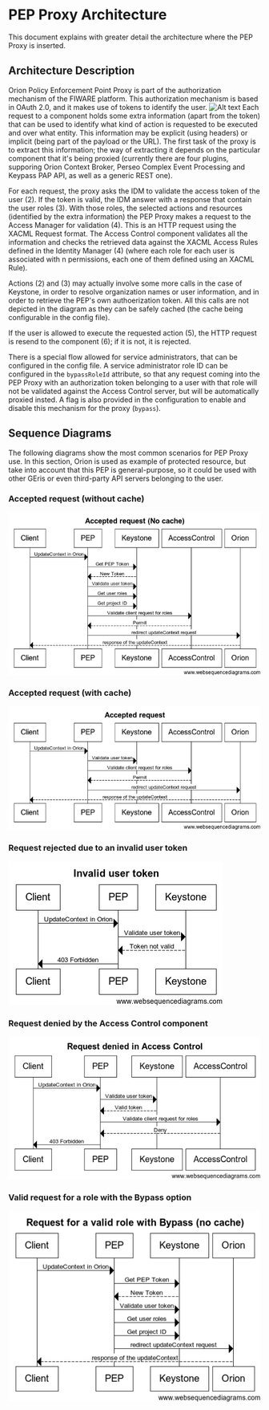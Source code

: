 # PEP Proxy Architecture

This document explains with greater detail the architecture where the PEP Proxy is inserted.

## <a name="architecture"/> Architecture Description
Orion Policy Enforcement Point Proxy is part of the authorization mechanism of the FIWARE platform. This authorization mechanism is based in OAuth 2.0, and it makes use of tokens to identify the user.
![Alt text](https://raw.githubusercontent.com/telefonicaid/fiware-orion-pep/develop/img/arquitecture.png "Authorization Architecture")
Each request to a component holds some extra information (apart from the token) that can be used to identify what kind of action is requested to be executed and over what entity. This information may be explicit (using headers) or implicit (being part of the payload or the URL). The first task of the proxy is to extract this information; the way of extracting it depends on the particular component that it's being proxied (currently there are four plugins, supporing Orion Context Broker, Perseo Complex Event Processing and Keypass PAP API, as well as a generic REST one).

For each request, the proxy asks the IDM to validate the access token of the user (2). If the token is valid, the IDM answer with a response that contain the user roles (3). With those roles, the selected actions and resources (identified by the extra information) the PEP Proxy makes a request to the Access Manager for validation (4). This is an HTTP request using the XACML Request format. The Access Control component validates all the information and checks the retrieved data against the XACML Access Rules defined in the Identity Manager (4) (where each role for each user is associated with n permissions, each one of them defined using an XACML Rule).

Actions (2) and (3) may actually involve some more calls in the case of Keystone, in order to resolve organization names or user information, and in order to retrieve the PEP's own authoerization token. All this calls are not depicted in the diagram as they can be safely cached (the cache being configurable in the config file).

If the user is allowed to execute the requested action (5), the HTTP request is resend to the component (6); if it is not, it is rejected.

There is a special flow allowed for service administrators, that can be configured in the config file. A service administrator role ID can be configured in the `bypassRoleId` attribute, so that any request coming into the PEP Proxy with an authorization token belonging to a user with that role will not be validated against the Access Control server, but will be automatically proxied insted. A flag is also provided in the configuration to enable and disable this mechanism for the proxy (`bypass`).


## Sequence Diagrams
The following diagrams show the most common scenarios for PEP Proxy use. In this section, Orion is used as example of protected resource, but take into account that this PEP is general-purpose, so it could be used with other GEris or even third-party API servers belonging to the user.

### Accepted request (without cache)
![Alt text](docs/img/acceptedRequestNoCache.png "Accepted request (no cache)")

### Accepted request (with cache)
![Alt text](docs/img/acceptedRequest.png "Accepted request")

### Request rejected due to an invalid user token
![Alt text](docs/img/invalidUserToken.png "Request with an invalid user token")

### Request denied by the Access Control component
![Alt text](docs/img/requestDeniedInAccessControl.png "Request denied by Access Control")

### Valid request for a role with the Bypass option
![Alt text](docs/img/requestValidRoleWithBypass.png "Valid request with bypass for the user's role")

